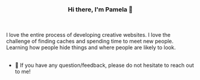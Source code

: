 <h3 align="center">
Hi there, I'm Pamela 👋
</h3>
<href

<br> <br>
I love the entire process of developing creative websites. I love the challenge of finding caches and spending time to meet new people. Learning how people hide things and where people are likely to look. <br> <br> 

- 💬 If you have any question/feedback, please do not hesitate to reach out to me! <br> <br> <br>


